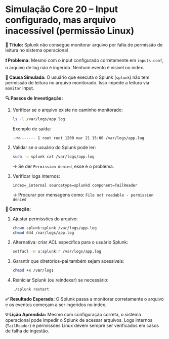 # Simulação Core 20 – Input configurado, mas arquivo inacessível (permissão Linux)

**🔹 Título:** Splunk não consegue monitorar arquivo por falta de permissão de leitura no sistema operacional

**❗ Problema:**
Mesmo com o input configurado corretamente em `inputs.conf`, o arquivo de log não é ingerido. Nenhum evento é visível no index.

**🧪 Causa Simulada:**
O usuário que executa o Splunk (`splunk`) não tem permissão de leitura no arquivo monitorado. Isso impede a leitura via `monitor` input.

**🔍 Passos de Investigação:**
1. Verificar se o arquivo existe no caminho monitorado:
   ```bash
   ls -l /var/logs/app.log
   ```
   Exemplo de saída:
   ```
   -rw------- 1 root root 1200 mar 21 15:00 /var/logs/app.log
   ```

2. Validar se o usuário do Splunk pode ler:
   ```bash
   sudo -u splunk cat /var/logs/app.log
   ```
   → Se der `Permission denied`, esse é o problema.

3. Verificar logs internos:
   ```spl
   index=_internal sourcetype=splunkd component=TailReader
   ```
   → Procurar por mensagens como: `File not readable - permission denied`

**🔧 Correção:**
1. Ajustar permissões do arquivo:
   ```bash
   chown splunk:splunk /var/logs/app.log
   chmod 644 /var/logs/app.log
   ```

2. Alternativa: criar ACL específica para o usuário Splunk:
   ```bash
   setfacl -m u:splunk:r /var/logs/app.log
   ```

3. Garantir que diretórios-pai também sejam acessíveis:
   ```bash
   chmod +x /var/logs
   ```

4. Reiniciar Splunk (ou reindexar) se necessário:
   ```bash
   ./splunk restart
   ```

**✅ Resultado Esperado:**
O Splunk passa a monitorar corretamente o arquivo e os eventos começam a ser ingeridos no index.

**💡 Lição Aprendida:**
Mesmo com configuração correta, o sistema operacional pode impedir o Splunk de acessar arquivos. Logs internos (`TailReader`) e permissões Linux devem sempre ser verificados em casos de falha de ingestão.

